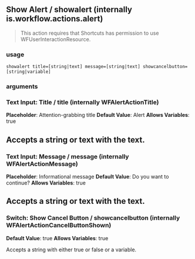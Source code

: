 
## Show Alert / showalert (internally is.workflow.actions.alert)


> This action requires that Shortcuts has permission to use WFUserInteractionResource.

### usage
`showalert title=[string|text] message=[string|text] showcancelbutton=[string|variable]`

### arguments
### Text Input: Title / title (internally WFAlertActionTitle)
**Placeholder**: Attention-grabbing title
**Default Value**: Alert
**Allows Variables**: true


Accepts a string 
or text
with the text.
---
### Text Input: Message / message (internally WFAlertActionMessage)
**Placeholder**: Informational message
**Default Value**: Do you want to continue?
**Allows Variables**: true


Accepts a string 
or text
with the text.
---
### Switch: Show Cancel Button / showcancelbutton (internally WFAlertActionCancelButtonShown)
**Default Value**: true
**Allows Variables**: true


Accepts a string with either true or false
or a variable.
